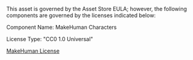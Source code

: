 This asset is governed by the Asset Store EULA; however, the following components are governed by the licenses indicated below:

Component Name: MakeHuman Characters

License Type: "CC0 1.0 Universal"

[MakeHuman License](https://creativecommons.org/publicdomain/zero/1.0/deed.en)
